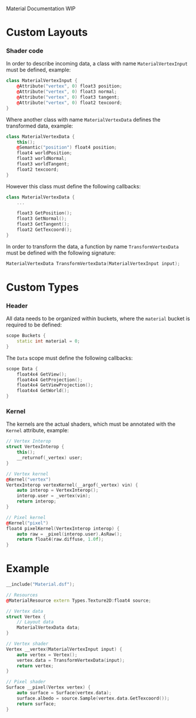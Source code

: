 Material Documentation WIP

# Custom Layouts

### Shader code

In order to describe incoming data, a class with name `MaterialVertexInput` must be defined, example:

```cpp
class MaterialVertexInput {
    @Attribute("vertex", 0) float3 position;
    @Attribute("vertex", 0) float3 normal;
    @Attribute("vertex", 0) float3 tangent;
    @Attribute("vertex", 0) float2 texcoord;
}
```

Where another class with name `MaterialVertexData` defines the transformed data, example:

```cpp
class MaterialVertexData {
    this();
    @Semantic("position") float4 position;
    float4 worldPosition;
    float3 worldNormal;
    float3 worldTangent;
    float2 texcoord;
}
```

However this class must define the following callbacks:

```cpp
class MaterialVertexData {
    ...

    float3 GetPosition();
    float3 GetNormal();
    float3 GetTangent();
    float2 GetTexcoord();
}
```

In order to transform the data, a function by name `TransformVertexData` must be defined with the following signature:

```cpp
MaterialVertexData TransformVertexData(MaterialVertexInput input);
```

# Custom Types

### Header

All data needs to be organized within buckets, where the `material` bucket is required to be defined:

```cpp
scope Buckets {
    static int material = 0;
}
```

The `Data` scope must define the following callbacks:

```cpp
scope Data {
    float4x4 GetView();
    float4x4 GetProjection();
    float4x4 GetViewProjection();
    float4x4 GetWorld();
}
```

### Kernel

The kernels are the actual shaders, which must be annotated with the `Kernel` attribute, example:

```cpp
// Vertex Interop
struct VertexInterop {
    this();
    __returnof(_vertex) user;
}

// Vertex kernel
@Kernel("vertex")
VertexInterop vertexKernel(__argof(_vertex) vin) {
    auto interop = VertexInterop();
    interop.user = _vertex(vin);
    return interop;
}

// Pixel kernel
@Kernel("pixel")
float4 pixelKernel(VertexInterop interop) {
    auto raw = _pixel(interop.user).AsRaw();
    return float4(raw.diffuse, 1.0f);
}
```

# Example

```cpp
__include("Material.dsf");

// Resources
@MaterialResource extern Types.Texture2D:float4 source;

// Vertex data
struct Vertex {
    // Layout data
    MaterialVertexData data;
}

// Vertex shader
Vertex __vertex(MaterialVertexInput input) {
    auto vertex = Vertex();
    vertex.data = TransformVertexData(input);
    return vertex;
}

// Pixel shader
Surface __pixel(Vertex vertex) {
    auto surface = Surface(vertex.data);
    surface.albedo = source.Sample(vertex.data.GetTexcoord());
    return surface;
}
```